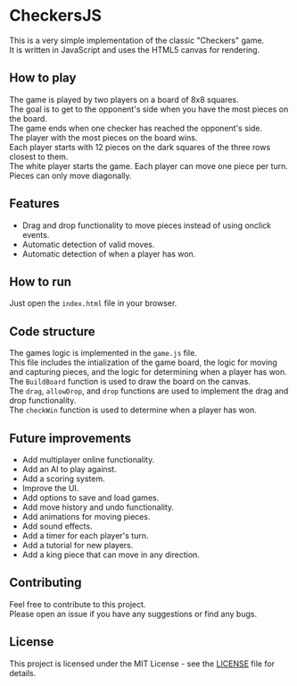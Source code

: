 # CheckersJS
This is a very simple implementation of the classic "Checkers" game. <br>
It is written in JavaScript and uses the HTML5 canvas for rendering. <br>

## How to play
The game is played by two players on a board of 8x8 squares. <br>
The goal is to get to the opponent's side when you have the most pieces on the board. <br>
The game ends when one checker has reached the opponent's side. <br>
The player with the most pieces on the board wins. <br>
Each player starts with 12 pieces on the dark squares of the three rows closest to them. <br>
The white player starts the game. Each player can move one piece per turn. <br>
Pieces can only move diagonally. <br>

## Features
- Drag and drop functionality to move pieces instead of using onclick events.
- Automatic detection of valid moves.
- Automatic detection of when a player has won.

## How to run
Just open the `index.html` file in your browser. <br>

## Code structure
The games logic is implemented in the `game.js` file. <br>
This file includes the intialization of the game board, the logic for moving and capturing pieces, and the logic for determining when a player has won. <br>
The `BuildBoard` function is used to draw the board on the canvas. <br>
The `drag`, `allowDrop`, and `drop` functions are used to implement the drag and drop functionality. <br>
The `checkWin` function is used to determine when a player has won. <br>

## Future improvements
- Add multiplayer online functionality.
- Add an AI to play against.
- Add a scoring system.
- Improve the UI.
- Add options to save and load games.
- Add move history and undo functionality.
- Add animations for moving pieces.
- Add sound effects.
- Add a timer for each player's turn.
- Add a tutorial for new players.
- Add a king piece that can move in any direction.

## Contributing
Feel free to contribute to this project. <br>
Please open an issue if you have any suggestions or find any bugs. <br>

## License
This project is licensed under the MIT License - see the [LICENSE](LICENSE) file for details.